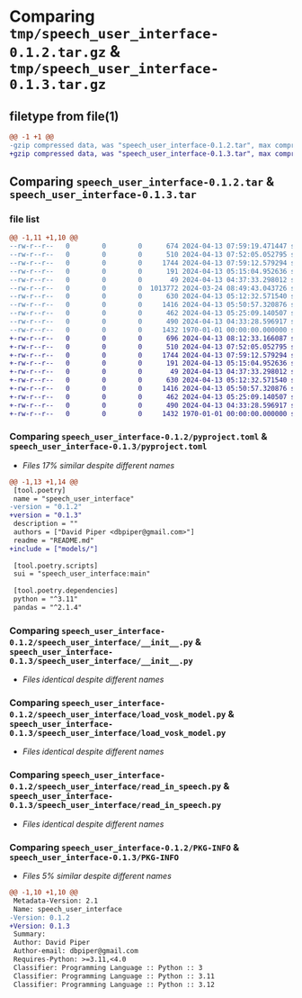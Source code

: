 # Comparing `tmp/speech_user_interface-0.1.2.tar.gz` & `tmp/speech_user_interface-0.1.3.tar.gz`

## filetype from file(1)

```diff
@@ -1 +1 @@
-gzip compressed data, was "speech_user_interface-0.1.2.tar", max compression
+gzip compressed data, was "speech_user_interface-0.1.3.tar", max compression
```

## Comparing `speech_user_interface-0.1.2.tar` & `speech_user_interface-0.1.3.tar`

### file list

```diff
@@ -1,11 +1,10 @@
--rw-r--r--   0        0        0      674 2024-04-13 07:59:19.471447 speech_user_interface-0.1.2/pyproject.toml
--rw-r--r--   0        0        0      510 2024-04-13 07:52:05.052795 speech_user_interface-0.1.2/README.md
--rw-r--r--   0        0        0     1744 2024-04-13 07:59:12.579294 speech_user_interface-0.1.2/speech_user_interface/__init__.py
--rw-r--r--   0        0        0      191 2024-04-13 05:15:04.952636 speech_user_interface-0.1.2/speech_user_interface/compare_strings.py
--rw-r--r--   0        0        0       49 2024-04-13 04:37:33.298012 speech_user_interface-0.1.2/speech_user_interface/CONSTANTS.py
--rw-r--r--   0        0        0  1013772 2024-03-24 08:49:43.043726 speech_user_interface-0.1.2/speech_user_interface/data/nasdaq_screener_1711270178562.csv
--rw-r--r--   0        0        0      630 2024-04-13 05:12:32.571540 speech_user_interface-0.1.2/speech_user_interface/load_vosk_model.py
--rw-r--r--   0        0        0     1416 2024-04-13 05:50:57.320876 speech_user_interface-0.1.2/speech_user_interface/read_in_speech.py
--rw-r--r--   0        0        0      462 2024-04-13 05:25:09.140507 speech_user_interface-0.1.2/speech_user_interface/send_text_to_chatgpt.py
--rw-r--r--   0        0        0      490 2024-04-13 04:33:28.596917 speech_user_interface-0.1.2/speech_user_interface/speak_text.py
--rw-r--r--   0        0        0     1432 1970-01-01 00:00:00.000000 speech_user_interface-0.1.2/PKG-INFO
+-rw-r--r--   0        0        0      696 2024-04-13 08:12:33.166087 speech_user_interface-0.1.3/pyproject.toml
+-rw-r--r--   0        0        0      510 2024-04-13 07:52:05.052795 speech_user_interface-0.1.3/README.md
+-rw-r--r--   0        0        0     1744 2024-04-13 07:59:12.579294 speech_user_interface-0.1.3/speech_user_interface/__init__.py
+-rw-r--r--   0        0        0      191 2024-04-13 05:15:04.952636 speech_user_interface-0.1.3/speech_user_interface/compare_strings.py
+-rw-r--r--   0        0        0       49 2024-04-13 04:37:33.298012 speech_user_interface-0.1.3/speech_user_interface/CONSTANTS.py
+-rw-r--r--   0        0        0      630 2024-04-13 05:12:32.571540 speech_user_interface-0.1.3/speech_user_interface/load_vosk_model.py
+-rw-r--r--   0        0        0     1416 2024-04-13 05:50:57.320876 speech_user_interface-0.1.3/speech_user_interface/read_in_speech.py
+-rw-r--r--   0        0        0      462 2024-04-13 05:25:09.140507 speech_user_interface-0.1.3/speech_user_interface/send_text_to_chatgpt.py
+-rw-r--r--   0        0        0      490 2024-04-13 04:33:28.596917 speech_user_interface-0.1.3/speech_user_interface/speak_text.py
+-rw-r--r--   0        0        0     1432 1970-01-01 00:00:00.000000 speech_user_interface-0.1.3/PKG-INFO
```

### Comparing `speech_user_interface-0.1.2/pyproject.toml` & `speech_user_interface-0.1.3/pyproject.toml`

 * *Files 17% similar despite different names*

```diff
@@ -1,13 +1,14 @@
 [tool.poetry]
 name = "speech_user_interface"
-version = "0.1.2"
+version = "0.1.3"
 description = ""
 authors = ["David Piper <dbpiper@gmail.com>"]
 readme = "README.md"
+include = ["models/"]
 
 [tool.poetry.scripts]
 sui = "speech_user_interface:main"
 
 [tool.poetry.dependencies]
 python = "^3.11"
 pandas = "^2.1.4"
```

### Comparing `speech_user_interface-0.1.2/speech_user_interface/__init__.py` & `speech_user_interface-0.1.3/speech_user_interface/__init__.py`

 * *Files identical despite different names*

### Comparing `speech_user_interface-0.1.2/speech_user_interface/load_vosk_model.py` & `speech_user_interface-0.1.3/speech_user_interface/load_vosk_model.py`

 * *Files identical despite different names*

### Comparing `speech_user_interface-0.1.2/speech_user_interface/read_in_speech.py` & `speech_user_interface-0.1.3/speech_user_interface/read_in_speech.py`

 * *Files identical despite different names*

### Comparing `speech_user_interface-0.1.2/PKG-INFO` & `speech_user_interface-0.1.3/PKG-INFO`

 * *Files 5% similar despite different names*

```diff
@@ -1,10 +1,10 @@
 Metadata-Version: 2.1
 Name: speech_user_interface
-Version: 0.1.2
+Version: 0.1.3
 Summary: 
 Author: David Piper
 Author-email: dbpiper@gmail.com
 Requires-Python: >=3.11,<4.0
 Classifier: Programming Language :: Python :: 3
 Classifier: Programming Language :: Python :: 3.11
 Classifier: Programming Language :: Python :: 3.12
```

